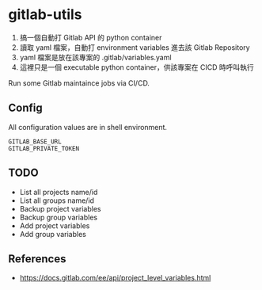 # gitlab-utils

1. 搞一個自動打 Gitlab API 的 python container
2. 讀取 yaml 檔案，自動打 environment variables 進去該 Gitlab Repository
3. yaml 檔案是放在該專案的 .gitlab/variables.yaml
4. 這裡只是一個 executable python container，供該專案在 CICD 時呼叫執行

Run some Gitlab maintaince jobs via CI/CD.

## Config

All configuration values are in shell environment.

```
GITLAB_BASE_URL
GITLAB_PRIVATE_TOKEN
```

## TODO

- List all projects name/id
- List all groups name/id
- Backup project variables
- Backup group variables
- Add project variables
- Add group variables

## References

- https://docs.gitlab.com/ee/api/project_level_variables.html
